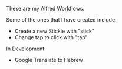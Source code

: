 These are my Alfred Workflows. 

Some of the ones that I have created include:

  - Create a new Stickie with "stick"
  - Change tap to click with "tap"

In Development:

  - Google Translate to Hebrew


